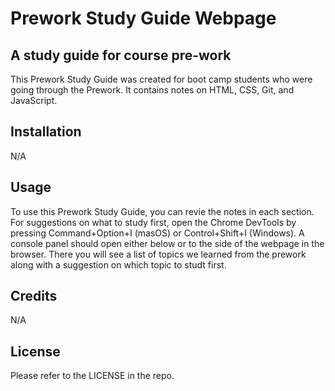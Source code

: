 # Prework Study Guide Webpage

## A study guide for course pre-work

This Prework Study Guide was created for boot camp students who were going through the Prework. It contains notes on HTML, CSS, Git, and JavaScript.

## Installation

N/A

## Usage

To use this Prework Study Guide, you can revie the notes in each section. For suggestions on what to study first, open the Chrome DevTools by pressing Command+Option+I (masOS) or Control+Shift+I (Windows). A console panel should open either below or to the side of the webpage in the browser. There you will see a list of topics we learned from the prework along with a suggestion on which topic to studt first.

## Credits
N/A

## License

Please refer to the LICENSE in the repo.